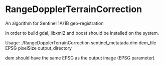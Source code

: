 # RangeDopplerTerrainCorrection
An algorithm for Sentinel 1A/1B geo-registration

In order to build gdal, libxml2 and boost should be installed on the system.

Usage:  ./RangeDopplerTerrainCorrection sentinel_metatada.dim dem_file EPSG pixelSize output_directory

dem should have the same EPSG as the output image (EPSG parameter)
